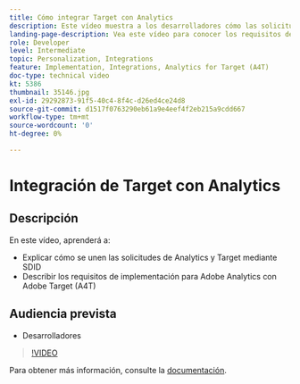 ```yaml
---
title: Cómo integrar Target con Analytics
description: Este vídeo muestra a los desarrolladores cómo las solicitudes de Analytics y Target se unen mediante SDID. Vea este vídeo para conocer los requisitos de implementación de Adobe Analytics con Adobe Target (A4T).
landing-page-description: Vea este vídeo para conocer los requisitos de implementación de Adobe Analytics con Adobe Target (A4T).
role: Developer
level: Intermediate
topic: Personalization, Integrations
feature: Implementation, Integrations, Analytics for Target (A4T)
doc-type: technical video
kt: 5386
thumbnail: 35146.jpg
exl-id: 29292873-91f5-40c4-8f4c-d26ed4ce24d8
source-git-commit: d1517f0763290eb61a9e4eef4f2eb215a9cdd667
workflow-type: tm+mt
source-wordcount: '0'
ht-degree: 0%

---
```


# Integración de Target con Analytics

## Descripción

En este vídeo, aprenderá a:

* Explicar cómo se unen las solicitudes de Analytics y Target mediante SDID
* Describir los requisitos de implementación para Adobe Analytics con Adobe Target (A4T)

## Audiencia prevista

* Desarrolladores

>[!VIDEO](https://video.tv.adobe.com/v/35146/?quality=12)

Para obtener más información, consulte la [documentación](https://experienceleague.adobe.com/docs/target/using/integrate/a4t/a4timplementation.html?lang=en).
